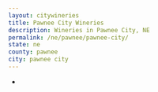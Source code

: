 ```yaml
---
layout: citywineries
title: Pawnee City Wineries
description: Wineries in Pawnee City, NE
permalink: /ne/pawnee/pawnee-city/
state: ne
county: pawnee
city: pawnee city
---
```

-
